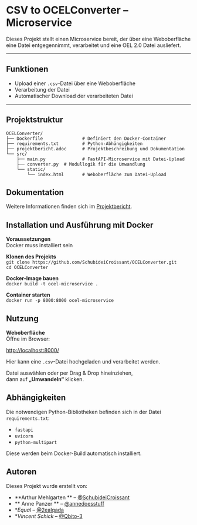 # CSV to OCELConverter – Microservice

Dieses Projekt stellt einen Microservice bereit, der über eine Weboberfläche eine Datei entgegennimmt, verarbeitet und eine OEL 2.0 Datei ausliefert.


---

## Funktionen

- Upload einer `.csv`-Datei über eine Weboberfläche 
- Verarbeitung der Datei 
- Automatischer Download der verarbeiteten Datei

---

## Projektstruktur

```
OCELConverter/
├── Dockerfile               # Definiert den Docker-Container
├── requirements.txt         # Python-Abhängigkeiten
├── projektbericht.adoc      # Projektbeschreibung und Dokumentation
└── src/
    ├── main.py              # FastAPI-Microservice mit Datei-Upload
    ├── converter.py  # Modullogik für die Umwandlung
    └── static/
        └── index.html       # Weboberfläche zum Datei-Upload
```

## Dokumentation

Weitere Informationen finden sich im [Projektbericht](projektbericht.adoc).

## Installation und Ausführung mit Docker

**Voraussetzungen**  
Docker muss installiert sein

**Klonen des Projekts**  
`git clone https://github.com/SchubideiCroissant/OCELConverter.git`  
`cd OCELConverter`

**Docker-Image bauen**  
`docker build -t ocel-microservice .`

**Container starten**  
`docker run -p 8000:8000 ocel-microservice`


## Nutzung

**Weboberfläche**  
Öffne im Browser:

[http://localhost:8000/](http://localhost:8000/)

Hier kann eine `.csv`-Datei hochgeladen und verarbeitet werden.

Datei auswählen oder per Drag & Drop hineinziehen,  
dann auf **„Umwandeln“** klicken.


## Abhängigkeiten

Die notwendigen Python-Bibliotheken befinden sich in der Datei `requirements.txt`:

- `fastapi`
- `uvicorn`
- `python-multipart`

Diese werden beim Docker-Build automatisch installiert.


## Autoren

Dieses Projekt wurde erstellt von:

- **Arthur Mehlgarten ** – [@SchubideiCroissant](https://github.com/SchubideiCroissant)
- ** Anne Panzer ** – [@annedoesstuff](https://github.com/annedoesstuff)
- **Equal* – [@2ealqada](https://github.com/2ealqada)
- **Vincent Schick* – [@Qbito-3](https://github.com/2ealqada)


